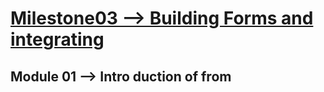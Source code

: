  # <ins> Milestone03 --> Building Forms and integrating
 </ins>
 
## Module 01 --> Intro duction of from
 